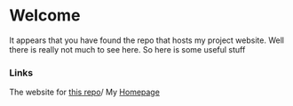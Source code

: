# Welcome
It appears that you have found the repo that hosts my project website. Well there is really not much to see here.
So here is some useful stuff

### Links
The website for [this repo](ath0rus.github.io/Projects)/
My [Homepage](ath0rus.github.io/Home)
